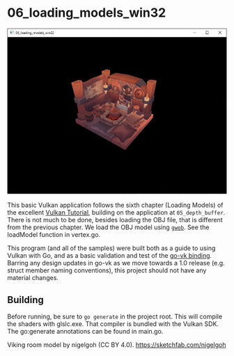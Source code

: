 # 06_loading_models_win32
![](screenshot.png?raw=true)

This basic Vulkan application follows the sixth chapter (Loading Models) of the excellent [Vulkan
Tutorial](https://vulkan-tutorial.com), building on the application at `05_depth_buffer`. There is not much to be done,
besides loading the OBJ file, that is different from the previous chapter. We load the  OBJ model using
[`gwob`](https://github.com/udhos/gwob). See the loadModel function in vertex.go.

This program (and all of the samples) were built both as a guide to using Vulkan with Go, and as a basic validation and test of the [go-vk
binding](https://github.com/bbredesen/go-vk). Barring any design updates in go-vk as we move towards a 1.0 release
(e.g. struct member naming conventions), this project should not have any material changes.

## Building

Before running, be sure to `go generate` in the project root. This will compile the shaders with glslc.exe. That
compiler is bundled with the Vulkan SDK. The go:generate annotations can be found in main.go.

Viking room model by nigelgoh (CC BY 4.0). https://sketchfab.com/nigelgoh